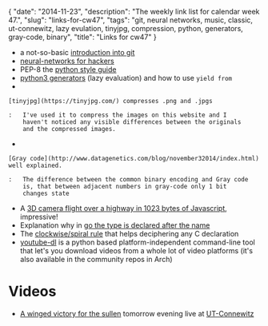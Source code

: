 {
    "date": "2014-11-23",
    "description": "The weekly link list for calendar week 47.",
    "slug": "links-for-cw47",
    "tags": "git, neural networks, music, classic, ut-connewitz, lazy evulation, tinyjpg, compression, python, generators, gray-code, binary",
    "title": "Links for cw47"
}

-   a not-so-basic [introduction into
    git](http://mrchlblng.me/2014/09/practical-git-introduction/#git-basics)
-   [neural-networks for hackers](http://karpathy.github.io/neuralnets/)
-   PEP-8 the [python style
    guide](https://www.python.org/dev/peps/pep-0008)
-   [python3
    generators](http://simeonvisser.com/posts/python-3-using-yield-from-in-generators-part-1.html)
    (lazy evaluation) and how to use `yield from`
-   

    [tinyjpg](https://tinyjpg.com/) compresses .png and .jpgs

    :   I've used it to compress the images on this website and I
        haven't noticed any visible differences between the originals
        and the compressed images.

-   

    [Gray code](http://www.datagenetics.com/blog/november32014/index.html) well explained.

    :   The difference between the common binary encoding and Gray code
        is, that between adjacent numbers in gray-code only 1 bit
        changes state

-   A [3D camera flight over a highway in 1023 bytes of
    Javascript](http://js1k.com/2014-dragons/details/1951), impressive!
-   Explanation why in [go the type is declared after the
    name](http://blog.golang.org/gos-declaration-syntax)
-   The [clockwise/spiral
    rule](http://c-faq.com/decl/spiral.anderson.html) that helps
    deciphering any C declaration
-   [youtube-dl](https://rg3.github.io/youtube-dl/index.html) is a
    python based platform-independent command-line tool that let's you
    download videos from a whole lot of video platforms (it's also
    available in the community repos in Arch)

Videos
======

-   [A winged victory for the
    sullen](http://boilerroom.tv/recording/a-winged-victory-for-the-sullen/)
    tomorrow evening live at [UT-Connewitz](http://www.utconnewitz.de/)

